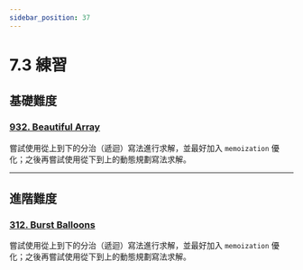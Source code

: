 ```yaml
---
sidebar_position: 37
---
```


# 7.3 練習

## 基礎難度

### [932. Beautiful Array](https://leetcode.com/problems/beautiful-array/)

嘗試使用從上到下的分治（遞迴）寫法進行求解，並最好加入 `memoization` 優化；之後再嘗試使用從下到上的動態規劃寫法求解。

---

## 進階難度

### [312. Burst Balloons](https://leetcode.com/problems/burst-balloons/)

嘗試使用從上到下的分治（遞迴）寫法進行求解，並最好加入 `memoization` 優化；之後再嘗試使用從下到上的動態規劃寫法求解。
